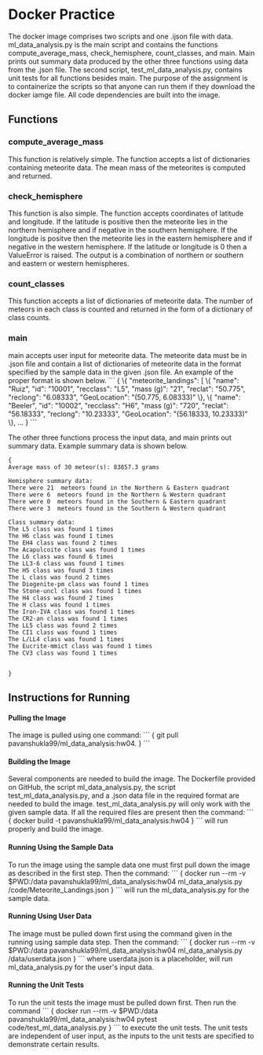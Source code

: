 <h1>Docker Practice</h1>
The docker image comprises two scripts and one .ijson file with data. ml_data_analysis.py is the main script and contains the functions compute_average_mass, check_hemisphere, count_classes, and main. Main prints out summary data produced by the other three functions using data from the .json file. The second script, test_ml_data_analysis.py, contains unit tests for all functions besides main. The purpose of the assignment is to containerize the scripts so that anyone can run them if they download the docker iamge file. All code dependencies are built into the image.
<h2>Functions</h2>
<h3>compute_average_mass</h3>
This function is relatively simple. The function accepts a list of dictionaries containing meteorite data. The mean mass of the meteorites is computed and returned. 
<h3>check_hemisphere</h3>
This function is also simple. The function accepts coordinates of latitude and longitude. If the latitude is positive then the meteorite lies in the northern hemisphere and if negative in the southern hemisphere. If the longitude is positve then the meteorite lies in the eastern hemisphere and if negative in the western hemisphere. If the latitude or longitude is 0 then a ValueError is raised. The output is a combination of northern or southern and eastern or western hemispheres. 
<h3>count_classes</h3>
This function accepts a list of dictionaries of meteorite data. The number of meteors in each class is counted and returned in the form of a dictionary of class counts.
<h3>main</h3>
main accepts user input for meteorite data. The meteorite data must be in .json file and contain a list of dictionaries of meteorite data in the format specified by the sample data in the given .json file. An example of the proper format is shown below.
```
{
\{
  "meteorite_landings": [
    \{
      "name": "Ruiz",
      "id": "10001",
      "recclass": "L5",
      "mass (g)": "21",
      "reclat": "50.775",
      "reclong": "6.08333",
      "GeoLocation": "(50.775, 6.08333)"
    \},
    \{
      "name": "Beeler",
      "id": "10002",
      "recclass": "H6",
      "mass (g)": "720",
      "reclat": "56.18333",
      "reclong": "10.23333",
      "GeoLocation": "(56.18333, 10.23333)"
    \},
...
}
```


The other three functions process the input data, and main prints out summary data. Example summary data is shown below.
```
{
Average mass of 30 meteor(s): 83857.3 grams

Hemisphere summary data:
There were 21  meteors found in the Northern & Eastern quadrant
There were 6  meteors found in the Northern & Western quadrant
There were 0  meteors found in the Southern & Eastern quadrant
There were 3  meteors found in the Southern & Western quadrant

Class summary data:
The L5 class was found 1 times
The H6 class was found 1 times
The EH4 class was found 2 times
The Acapulcoite class was found 1 times
The L6 class was found 6 times
The LL3-6 class was found 1 times
The H5 class was found 3 times
The L class was found 2 times
The Diogenite-pm class was found 1 times
The Stone-uncl class was found 1 times
The H4 class was found 2 times
The H class was found 1 times
The Iron-IVA class was found 1 times
The CR2-an class was found 1 times
The LL5 class was found 2 times
The CI1 class was found 1 times
The L/LL4 class was found 1 times
The Eucrite-mmict class was found 1 times
The CV3 class was found 1 times


}
```



<h2>Instructions for Running</h2>
<h4>Pulling the Image</h4>
The image is pulled using one command:
```
{
 git pull pavanshukla99/ml_data_analysis:hw04. 
}
```
<h4>Building the Image</h4>
Several components are needed to build the image. The Dockerfile provided on GitHub, the script ml_data_analysis.py, the script test_ml_data_analysis.py, and a .json data file in the required format are needed to build the image. test_ml_data_analysis.py will only work with the given sample data. If all the required files are present then the command:
```
{
 docker build -t pavanshukla99/ml_data_analysis:hw04
}
```
will run properly and build the image.

<h4>Running Using the Sample Data</h4>
To run the image using the sample data one must first pull down the image as described in the first step. Then the command:
```
{
 docker run --rm -v $PWD:/data pavanshukla99/ml_data_analysis:hw04 ml_data_analysis.py /code/Meteorite_Landings.json
}
```
will run the ml_data_analysis.py for the sample data.

<h4>Running Using User Data</h4>
The image must be pulled down first using the command given in the running using sample data step. Then the command:
```
{
 docker run --rm -v $PWD:/data pavanshukla99/ml_data_analysis:hw04 ml_data_analysis.py /data/userdata.json
}
```
where userdata.json is a placeholder, will run ml_data_analysis.py for the user's input data. 
<h4>Running the Unit Tests</h4>
To run the unit tests the image must be pulled down first. Then run the command 
```
{
docker run --rm -v $PWD:/data pavanshukla99/ml_data_analysis:hw04 pytest code/test_ml_data_analysis.py
}
```
to execute the unit tests. The unit tests are independent of user input, as the inputs to the unit tests are specified to demonstrate certain results.


